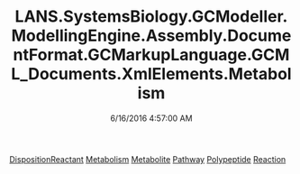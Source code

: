 ﻿---
title: LANS.SystemsBiology.GCModeller.ModellingEngine.Assembly.DocumentFormat.GCMarkupLanguage.GCML_Documents.XmlElements.Metabolism
date: 6/16/2016 4:57:00 AM
---

[DispositionReactant](T-LANS.SystemsBiology.GCModeller.ModellingEngine.Assembly.DocumentFormat.GCMarkupLanguage.GCML_Documents.XmlElements.Metabolism.DispositionReactant.html)
[Metabolism](T-LANS.SystemsBiology.GCModeller.ModellingEngine.Assembly.DocumentFormat.GCMarkupLanguage.GCML_Documents.XmlElements.Metabolism.Metabolism.html)
[Metabolite](T-LANS.SystemsBiology.GCModeller.ModellingEngine.Assembly.DocumentFormat.GCMarkupLanguage.GCML_Documents.XmlElements.Metabolism.Metabolite.html)
[Pathway](T-LANS.SystemsBiology.GCModeller.ModellingEngine.Assembly.DocumentFormat.GCMarkupLanguage.GCML_Documents.XmlElements.Metabolism.Pathway.html)
[Polypeptide](T-LANS.SystemsBiology.GCModeller.ModellingEngine.Assembly.DocumentFormat.GCMarkupLanguage.GCML_Documents.XmlElements.Metabolism.Polypeptide.html)
[Reaction](T-LANS.SystemsBiology.GCModeller.ModellingEngine.Assembly.DocumentFormat.GCMarkupLanguage.GCML_Documents.XmlElements.Metabolism.Reaction.html)

